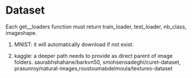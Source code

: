 # Dataset

Each get_<dataset>_loaders function must return train_loader, test_loader, nb_class, imageshape.

1. MNIST: it will automatically download if not exist.

2. kaggle: a deeper path needs to provide as direct parent of image folders.
saurabhshahane/barkvn50, smohsensadeghi/curet-dataset, prasunroy/natural-images,roustoumabdelmoula/textures-dataset